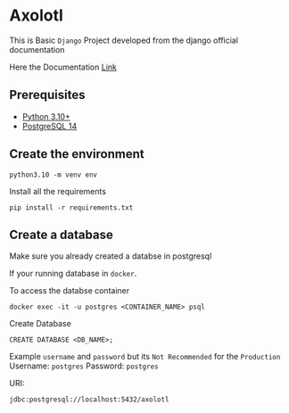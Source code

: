 # Axolotl

This is Basic `Django` Project developed from the django official documentation

Here the Documentation [Link](https://docs.djangoproject.com/en/4.0/intro/tutorial01/)

## Prerequisites
* [Python 3.10+](https://www.python.org/downloads/)
* [PostgreSQL 14](https://github.com/Antony-M1/docker-postgresql)

## Create the environment
```
python3.10 -m venv env
```

Install all the requirements
```
pip install -r requirements.txt
```

## Create a database

Make sure you already created a databse in postgresql

If your running database in `docker`.

To access the databse container 
```
docker exec -it -u postgres <CONTAINER_NAME> psql
```

Create Database
```
CREATE DATABASE <DB_NAME>;
```

Example `username` and `password` but its `Not Recommended` for the `Production`
Username: `postgres`
Password: `postgres`

URI:
```
jdbc:postgresql://localhost:5432/axolotl
```
